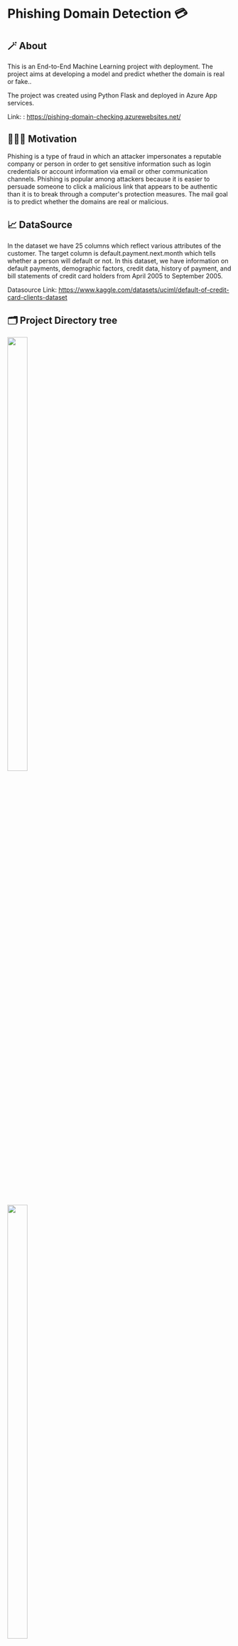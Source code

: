 # Phishing Domain Detection 💳


## 🪄 About

This is an End-to-End Machine Learning project with deployment. The project aims at developing a model and predict whether the domain is real or fake..

The project was created using Python Flask and deployed in Azure App services.

Link: : https://pishing-domain-checking.azurewebsites.net/



## 🏋🏻‍♂️ Motivation

Phishing is a type of fraud in which an attacker impersonates a reputable company or person in order to get sensitive information such as login credentials or account information via email or other communication channels. Phishing is popular among attackers because it is easier to persuade someone to click a malicious link that appears to be authentic than it is to break through a computer's protection measures.
The mail goal is to predict whether the domains are real or malicious.


## 📈 DataSource

In the dataset we have 25 columns which reflect various attributes of the customer. The target column is default.payment.next.month which tells whether a person will default or not. In this dataset, we have information on default payments, demographic factors, credit data, history of payment, and bill statements of credit card holders from April 2005 to September 2005.

Datasource Link: https://www.kaggle.com/datasets/uciml/default-of-credit-card-clients-dataset

## 🗂️ Project Directory tree


<a><img src='templates/dir_snip1.png' width="30%" height="50%"></a><br>
<a><img src='templates/dir_snip2.png' width="30%" height="50%"></a>

## 💻 Web UI

<a><img src='templates/Home.png' width="60%" height="45%"></a>

## 📺 Demo Video

Demo Video Link: https://youtu.be/qn8MmiEdNao

## 🖥️ Installation

### 🛠️ Requirement packages
* numpy  
* pandas
* matplotlib
* sklearn
* Flask
* gunicorn
* imblearn
* xgboost
* mysql-connector-python
* six
* dill

### ⚙️ SetUp

1. Creating conda environment
 ``` 
 conda create -p venv python==3.7 -y 
 ```

2. For activating environment
```
"conda activate venv/"
```
3. For installing packages in requirements.txt
```
pip install -r requirements.txt
```

4. To add files to git
```
git add <file_name> => for adding single file to git.
git add . => for adding all the files to your local git.
```
5. To check the git status
```
git status
```
6. To create version/commit all the changes to git

```
git commit -m "Message"
```
7. To send version/changes to github.
```
git push origin main
```

## 📒 Notebooks

1. EDA&Feature_engineering.ipynb

    In this Notebook, I have performed complete End-to-End Machine Learning process from DataIngestion to Data Evaluation
    * Steps Performed:
        1. Data Ingestion
        2. EDA
        3. Feature Engineering
        4. Feature Selection
        5. Sampling
        6. Model Training
        7. Best model using(AUC-ROC) curve
<br>
2. CreditCard_DefaultPrediction.ipynb

    This is the main syntax for the project i.e, main steps to be implemented in the project.


## 🦾 Tools & Technogies Used

![Technologies used](./templates/technologies.png)

## ✍️ Author

@Ravi Teja Mandarapu





